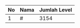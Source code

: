 | No | Nama            | Jumlah Level |
|----|-----------------|--------------|
| 1  | #    |    3154        |
